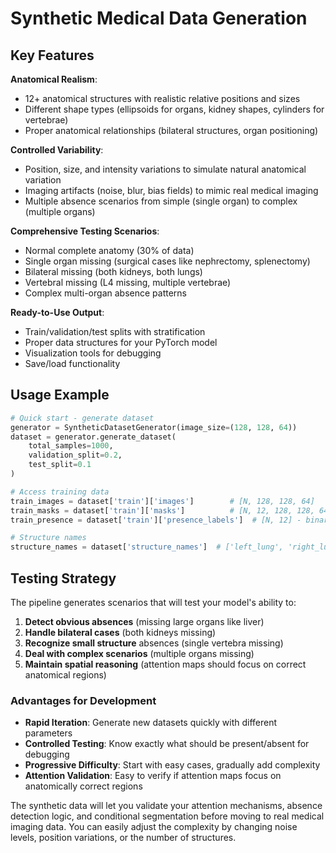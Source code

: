 # Synthetic Medical Data Generation

## Key Features
**Anatomical Realism**:

* 12+ anatomical structures with realistic relative positions and sizes
* Different shape types (ellipsoids for organs, kidney shapes, cylinders for vertebrae)
* Proper anatomical relationships (bilateral structures, organ positioning)

**Controlled Variability**:

* Position, size, and intensity variations to simulate natural anatomical variation
* Imaging artifacts (noise, blur, bias fields) to mimic real medical imaging
* Multiple absence scenarios from simple (single organ) to complex (multiple organs)

**Comprehensive Testing Scenarios**:

* Normal complete anatomy (30% of data)
* Single organ missing (surgical cases like nephrectomy, splenectomy)
* Bilateral missing (both kidneys, both lungs)
* Vertebral missing (L4 missing, multiple vertebrae)
* Complex multi-organ absence patterns

**Ready-to-Use Output**:

* Train/validation/test splits with stratification
* Proper data structures for your PyTorch model
* Visualization tools for debugging
* Save/load functionality

## Usage Example

```python
# Quick start - generate dataset
generator = SyntheticDatasetGenerator(image_size=(128, 128, 64))
dataset = generator.generate_dataset(
    total_samples=1000,
    validation_split=0.2,
    test_split=0.1
)

# Access training data
train_images = dataset['train']['images']        # [N, 128, 128, 64]
train_masks = dataset['train']['masks']          # [N, 12, 128, 128, 64] 
train_presence = dataset['train']['presence_labels']  # [N, 12] - binary presence

# Structure names
structure_names = dataset['structure_names']  # ['left_lung', 'right_lung', ...]
```

## Testing Strategy
The pipeline generates scenarios that will test your model's ability to:

1. **Detect obvious absences** (missing large organs like liver)
2. **Handle bilateral cases** (both kidneys missing)
3. **Recognize small structure** absences (single vertebra missing)
4. **Deal with complex scenarios** (multiple organs missing)
5. **Maintain spatial reasoning** (attention maps should focus on correct anatomical regions)

### Advantages for Development
* **Rapid Iteration**: Generate new datasets quickly with different parameters
* **Controlled Testing**: Know exactly what should be present/absent for debugging
* **Progressive Difficulty**: Start with easy cases, gradually add complexity
* **Attention Validation**: Easy to verify if attention maps focus on anatomically correct regions

The synthetic data will let you validate your attention mechanisms, absence detection logic, and conditional segmentation before moving to real medical imaging data. You can easily adjust the complexity by changing noise levels, position variations, or the number of structures.